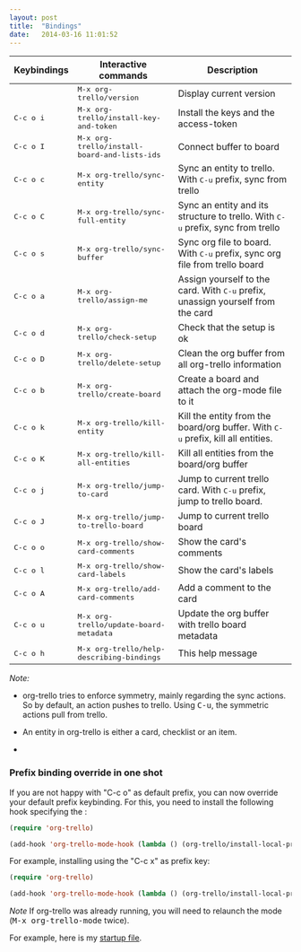 ```yaml
---
layout: post
title:  "Bindings"
date:   2014-03-16 11:01:52
---
```


Keybindings        | Interactive commands                                  | Description
-------------------|-------------------------------------------------------|----------------------------------------------------------------------------------------------
                   | <kbd>M-x org-trello/version</kbd>                     | Display current version
<kbd>C-c o i</kbd> | <kbd>M-x org-trello/install-key-and-token</kbd>       | Install the keys and the access-token
<kbd>C-c o I</kbd> | <kbd>M-x org-trello/install-board-and-lists-ids</kbd> | Connect buffer to board
<kbd>C-c o c</kbd> | <kbd>M-x org-trello/sync-entity</kbd>                 | Sync an entity to trello. With <kbd>C-u</kbd> prefix, sync from trello
<kbd>C-c o C</kbd> | <kbd>M-x org-trello/sync-full-entity</kbd>            | Sync an entity and its structure to trello. With <kbd>C-u</kbd> prefix, sync from trello
<kbd>C-c o s</kbd> | <kbd>M-x org-trello/sync-buffer</kbd>                 | Sync org file to board. With <kbd>C-u</kbd> prefix, sync org file from trello board
<kbd>C-c o a</kbd> | <kbd>M-x org-trello/assign-me</kbd>                   | Assign yourself to the card. With <kbd>C-u</kbd> prefix, unassign yourself from the card
<kbd>C-c o d</kbd> | <kbd>M-x org-trello/check-setup</kbd>                 | Check that the setup is ok
<kbd>C-c o D</kbd> | <kbd>M-x org-trello/delete-setup</kbd>                | Clean the org buffer from all org-trello information
<kbd>C-c o b</kbd> | <kbd>M-x org-trello/create-board</kbd>                | Create a board and attach the org-mode file to it
<kbd>C-c o k</kbd> | <kbd>M-x org-trello/kill-entity</kbd>                 | Kill the entity from the board/org buffer. With <kbd>C-u</kbd> prefix, kill all entities.
<kbd>C-c o K</kbd> | <kbd>M-x org-trello/kill-all-entities</kbd>           | Kill all entities from the board/org buffer
<kbd>C-c o j</kbd> | <kbd>M-x org-trello/jump-to-card</kbd>                | Jump to current trello card. With <kbd>C-u</kbd> prefix, jump to trello board.
<kbd>C-c o J</kbd> | <kbd>M-x org-trello/jump-to-trello-board</kbd>        | Jump to current trello board
<kbd>C-c o o</kbd> | <kbd>M-x org-trello/show-card-comments</kbd>          | Show the card's comments
<kbd>C-c o l</kbd> | <kbd>M-x org-trello/show-card-labels</kbd>            | Show the card's labels
<kbd>C-c o A</kbd> | <kbd>M-x org-trello/add-card-comments</kbd>           | Add a comment to the card
<kbd>C-c o u</kbd> | <kbd>M-x org-trello/update-board-metadata</kbd>       | Update the org buffer with trello board metadata
<kbd>C-c o h</kbd> | <kbd>M-x org-trello/help-describing-bindings</kbd>    | This help message

*Note:*

- org-trello tries to enforce symmetry, mainly regarding the sync actions.
So by default, an action pushes to trello. Using <kbd>C-u</kbd>, the symmetric actions pull from trello.
- An entity in org-trello is either a card, checklist or an item.

-

### Prefix binding override in one shot

If you are not happy with "C-c o" as default prefix, you can now override your default prefix keybinding.
For this, you need to install the following hook specifying the <prefix-key>:

``` lisp
(require 'org-trello)

(add-hook 'org-trello-mode-hook (lambda () (org-trello/install-local-prefix-mode-keybinding! <prefix-key>)))
```

For example, installing using the "C-c x" as prefix key:

``` lisp
(require 'org-trello)

(add-hook 'org-trello-mode-hook (lambda () (org-trello/install-local-prefix-mode-keybinding! "C-c x")))
```

*Note* If org-trello was already running, you will need to relaunch the mode (<kbd>M-x org-trello-mode</kbd> twice).

For example, here is my [startup file](https://github.com/ardumont/orgmode-pack/blob/master/init.el#L3).
